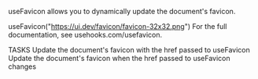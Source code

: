 useFavicon allows you to dynamically update the document's favicon.

useFavicon("https://ui.dev/favicon/favicon-32x32.png")
For the full documentation, see usehooks.com/usefavicon.

TASKS
Update the document's favicon with the href passed to useFavicon
Update the document's favicon when the href passed to useFavicon changes